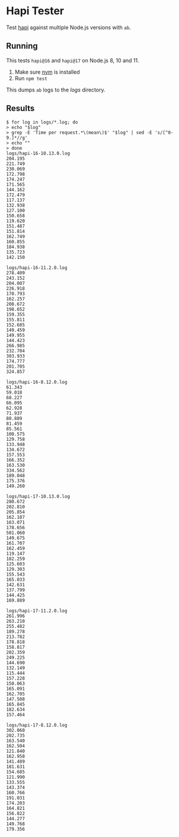 # Hapi Tester

Test [hapi](https://hapijs.com) against multiple Node.js versions with `ab`.

## Running

This tests `hapi@16` and `hapi@17` on Node.js 8, 10 and 11.

1. Make sure [nvm](https://github.com/creationix/nvm) is installed
2. Run `npm test`

This dumps `ab` logs to the _logs_ directory.

## Results

```shell
$ for log in logs/*.log; do
> echo "$log"
> grep -E 'Time per request.*\(mean\)$' "$log" | sed -E 's/[^0-9.]*//g'
> echo ""
> done
logs/hapi-16-10.13.0.log
204.195
221.749
230.069
172.798
174.247
171.565
144.162
172.479
117.137
132.938
127.100
150.658
119.620
151.487
151.814
162.749
160.855
184.938
135.723
142.150

logs/hapi-16-11.2.0.log
278.409
243.152
204.007
226.918
170.793
162.257
208.672
198.652
159.355
155.811
152.685
149.459
149.955
144.423
266.985
232.704
303.933
174.777
201.705
324.857

logs/hapi-16-8.12.0.log
61.343
59.018
68.227
66.095
62.928
71.937
80.889
81.459
85.561
100.575
129.758
133.948
134.672
157.553
166.352
163.530
334.562
189.048
175.376
149.260

logs/hapi-17-10.13.0.log
280.672
202.810
205.854
162.187
163.071
178.656
501.060
149.675
161.707
162.459
119.147
182.259
125.603
129.303
155.543
165.033
142.631
137.799
144.425
169.889

logs/hapi-17-11.2.0.log
261.996
263.210
255.482
189.278
213.782
178.818
158.817
202.359
249.225
144.690
132.149
115.444
157.228
150.063
165.091
162.705
147.508
165.845
182.634
157.464

logs/hapi-17-8.12.0.log
302.060
202.735
163.540
162.504
121.840
162.958
141.489
181.631
154.685
121.990
133.555
143.374
160.766
191.031
174.203
164.821
156.822
144.277
149.768
179.356
```

